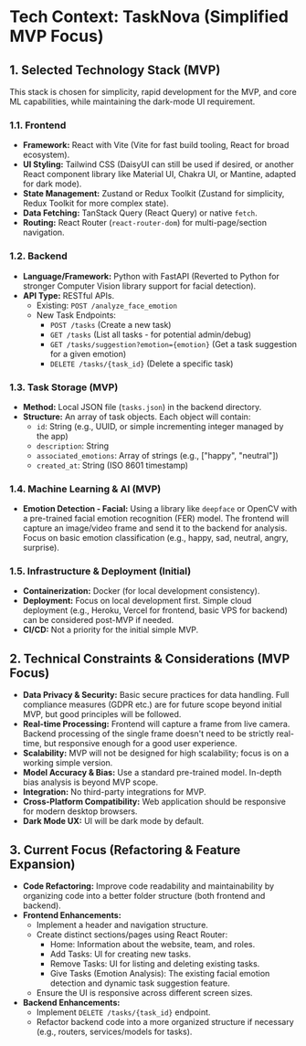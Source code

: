# Tech Context: TaskNova (Simplified MVP Focus)

## 1. Selected Technology Stack (MVP)

This stack is chosen for simplicity, rapid development for the MVP, and core ML capabilities, while maintaining the dark-mode UI requirement.

### 1.1. Frontend
- **Framework:** React with Vite (Vite for fast build tooling, React for broad ecosystem).
- **UI Styling:** Tailwind CSS (DaisyUI can still be used if desired, or another React component library like Material UI, Chakra UI, or Mantine, adapted for dark mode).
- **State Management:** Zustand or Redux Toolkit (Zustand for simplicity, Redux Toolkit for more complex state).
- **Data Fetching:** TanStack Query (React Query) or native `fetch`.
- **Routing:** React Router (`react-router-dom`) for multi-page/section navigation.

### 1.2. Backend
- **Language/Framework:** Python with FastAPI (Reverted to Python for stronger Computer Vision library support for facial detection).
- **API Type:** RESTful APIs.
    - Existing: `POST /analyze_face_emotion`
    - New Task Endpoints:
        - `POST /tasks` (Create a new task)
        - `GET /tasks` (List all tasks - for potential admin/debug)
        - `GET /tasks/suggestion?emotion={emotion}` (Get a task suggestion for a given emotion)
        - `DELETE /tasks/{task_id}` (Delete a specific task)

### 1.3. Task Storage (MVP)
- **Method:** Local JSON file (`tasks.json`) in the backend directory.
- **Structure:** An array of task objects. Each object will contain:
    - `id`: String (e.g., UUID, or simple incrementing integer managed by the app)
    - `description`: String
    - `associated_emotions`: Array of strings (e.g., ["happy", "neutral"])
    - `created_at`: String (ISO 8601 timestamp)

### 1.4. Machine Learning & AI (MVP)
- **Emotion Detection - Facial:** Using a library like `deepface` or OpenCV with a pre-trained facial emotion recognition (FER) model. The frontend will capture an image/video frame and send it to the backend for analysis. Focus on basic emotion classification (e.g., happy, sad, neutral, angry, surprise).

### 1.5. Infrastructure & Deployment (Initial)
- **Containerization:** Docker (for local development consistency).
- **Deployment:** Focus on local development first. Simple cloud deployment (e.g., Heroku, Vercel for frontend, basic VPS for backend) can be considered post-MVP if needed.
- **CI/CD:** Not a priority for the initial simple MVP.

## 2. Technical Constraints & Considerations (MVP Focus)

- **Data Privacy & Security:** Basic secure practices for data handling. Full compliance measures (GDPR etc.) are for future scope beyond initial MVP, but good principles will be followed.
- **Real-time Processing:** Frontend will capture a frame from live camera. Backend processing of the single frame doesn't need to be strictly real-time, but responsive enough for a good user experience.
- **Scalability:** MVP will not be designed for high scalability; focus is on a working simple version.
- **Model Accuracy & Bias:** Use a standard pre-trained model. In-depth bias analysis is beyond MVP scope.
- **Integration:** No third-party integrations for MVP.
- **Cross-Platform Compatibility:** Web application should be responsive for modern desktop browsers.
- **Dark Mode UX:** UI will be dark mode by default.

## 3. Current Focus (Refactoring & Feature Expansion)

- **Code Refactoring:** Improve code readability and maintainability by organizing code into a better folder structure (both frontend and backend).
- **Frontend Enhancements:**
    - Implement a header and navigation structure.
    - Create distinct sections/pages using React Router:
        - Home: Information about the website, team, and roles.
        - Add Tasks: UI for creating new tasks.
        - Remove Tasks: UI for listing and deleting existing tasks.
        - Give Tasks (Emotion Analysis): The existing facial emotion detection and dynamic task suggestion feature.
    - Ensure the UI is responsive across different screen sizes.
- **Backend Enhancements:**
    - Implement `DELETE /tasks/{task_id}` endpoint.
    - Refactor backend code into a more organized structure if necessary (e.g., routers, services/models for tasks).

